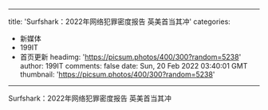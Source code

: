 
---
title: 'Surfshark：2022年网络犯罪密度报告 英美首当其冲'
categories: 
 - 新媒体
 - 199IT
 - 首页更新
headimg: 'https://picsum.photos/400/300?random=5238'
author: 199IT
comments: false
date: Sun, 20 Feb 2022 03:40:01 GMT
thumbnail: 'https://picsum.photos/400/300?random=5238'
---

<div>   
Surfshark：2022年网络犯罪密度报告 英美首当其冲  
</div>
            